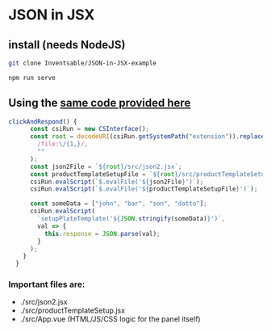 # JSON in JSX

## install (needs NodeJS)

```bash
git clone Inventsable/JSON-in-JSX-example

npm run serve
```

## Using the [same code provided here](https://community.adobe.com/t5/illustrator/parsing-json-in-adobe-illustrator-extended-panel/m-p/10841051)

```js
clickAndRespond() {
      const csiRun = new CSInterface();
      const root = decodeURI(csiRun.getSystemPath("extension")).replace(
        /file:\/{1,}/,
        ""
      );
      const json2File = `${root}/src/json2.jsx`;
      const productTemplateSetupFile = `${root}/src/productTemplateSetup.jsx`;
      csiRun.evalScript(`$.evalFile('${json2File}')`);
      csiRun.evalScript(`$.evalFile('${productTemplateSetupFile}')`);

      const someData = ["john", "bar", "son", "datto"];
      csiRun.evalScript(
        `setupPlateTemplate('${JSON.stringify(someData)}')`,
        val => {
          this.response = JSON.parse(val);
        }
      );
    }
  }
```

### Important files are:

- ./src/json2.jsx
- ./src/productTemplateSetup.jsx
- ./src/App.vue (HTML/JS/CSS logic for the panel itself)